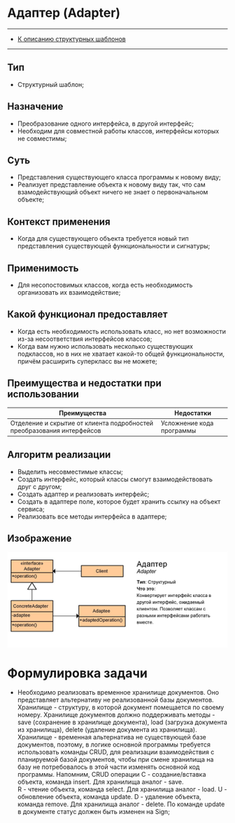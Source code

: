 # Адаптер (Adapter)

****
* [К описанию структурных шаблонов](../README.md)
****

## Тип
* Структурный шаблон;

## Назначение
* Преобразование одного интерфейса, в другой интерфейс;
* Необходим для совместной работы классов, интерфейсы которых не совместимы;

## Суть
* Представления существующего класса программы к новому виду;
* Реализует представление объекта к новому виду так, что сам
  взамодействующий объект ничего не знает о первоначальном объекте;

## Контекст применения
* Когда для существующего объекта требуется новый тип 
представления существующей функциональности и сигнатуры;

## Применимость
* Для несопостовимых классов, когда есть необходимость организовать их взаимодействие;

## Какой функционал предоставляет
* Когда есть необходимость использовать класс, но нет возможности из-за
  несоответствия интерфейсов классов;
* Когда вам нужно использовать несколько существующих подклассов, но в них
  не хватает какой-то общей функциональности,
  причём расширить суперкласс вы не можете;

## Преимущества и недостатки при использовании

| Преимущества                                                           | Недостатки                |
|------------------------------------------------------------------------|---------------------------|
| Отделение и скрытие от клиента подробностей преобразования интерфейсов | Усложнение кода программы |

## Алгоритм реализации
* Выделить несовместимые классы;
* Создать интерфейс, который классы смогут взаимодействовать друг с другом;
* Создать адаптер и реализовать интерфейс;
* Создать в адаптере поле, которое будет хранить ссылку на объект сервиса;
* Реализовать все методы интерфейса в адаптере;

## Изображение
![Схема шаблона](adapter.jpg)

# Формулировка задачи
* Необходимо реализовать временное хранилище документов.
Оно представляет альтернативу не реализованной 
базы документов. Хранилище - структуру, 
в которой документ помещается по своему номеру. 
Хранилище документов должно поддерживать методы - 
save (сохранение в хранилище документа),
load (загрузка документа из хранилища), 
delete (удаление документа из хранилища). 
Хранилище - временная альтернатива не существующей базе документов, 
поэтому, в логике основной программы требуется использовать команды CRUD, 
для реализации взаимодействия с планируемой базой документов, 
чтобы при смене хранилища на базу не потребовалось в этой части 
изменять основной код программы. Напомним, CRUD операции
С - создание/вставка объекта, команда insert. Для хранилища аналог - save.  
R - чтение объекта, команда select. Для хранилища аналог - load. 
U - обновление объекта, команда update. 
D - удаление объекта, команда remove. Для хранилища аналог - delete.
По команде update в документе статус должен быть изменен на Sign;